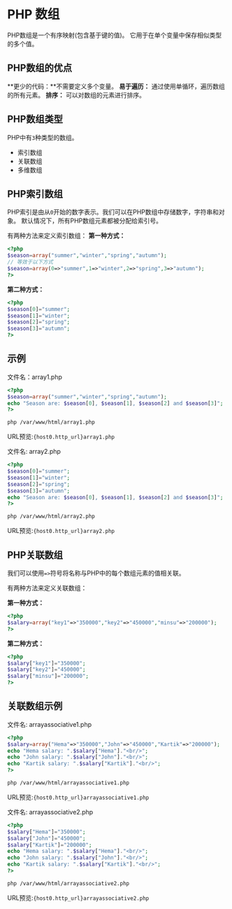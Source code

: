 # PHP 数组

PHP数组是一个有序映射(包含基于键的值)。 它用于在单个变量中保存相似类型的多个值。

## PHP数组的优点

**更少的代码：**不需要定义多个变量。
**易于遍历：** 通过使用单循环，遍历数组的所有元素。
**排序：** 可以对数组的元素进行排序。

## PHP数组类型

PHP中有`3`种类型的数组。

- 索引数组
- 关联数组
- 多维数组

## PHP索引数组

PHP索引是由从`0`开始的数字表示。我们可以在PHP数组中存储数字，字符串和对象。 默认情况下，所有PHP数组元素都被分配给索引号。

有两种方法来定义索引数组：
**第一种方式：**

```php
<?php
$season=array("summer","winter","spring","autumn");  
// 等效于以下方式
$season=array(0=>"summer",1=>"winter",2=>"spring",3=>"autumn");  
?>
```

**第二种方式：**

```php
<?php
$season[0]="summer";  
$season[1]="winter";  
$season[2]="spring";  
$season[3]="autumn";
?>
```

## 示例

文件名：array1.php

```php
<?php  
$season=array("summer","winter","spring","autumn");  
echo "Season are: $season[0], $season[1], $season[2] and $season[3]";  
?>
```

```bash
php /var/www/html/array1.php
```

URL预览:`{host0.http_url}array1.php`

文件名: array2.php

```php
<?php  
$season[0]="summer";  
$season[1]="winter";  
$season[2]="spring";  
$season[3]="autumn";  
echo "Season are: $season[0], $season[1], $season[2] and $season[3]";  
?>
```

```bash
php /var/www/html/array2.php
```

URL预览:`{host0.http_url}array2.php`

## PHP关联数组

我们可以使用`=>`符号将名称与PHP中的每个数组元素的值相关联。

有两种方法来定义关联数组：

**第一种方式：**

```php
<?php  
$salary=array("key1"=>"350000","key2"=>"450000","minsu"=>"200000");  
?>
```

**第二种方式：**

```php
<?php  
$salary["key1"]="350000";  
$salary["key2"]="450000";  
$salary["minsu"]="200000";  
?>
```

## 关联数组示例

文件名: arrayassociative1.php

```php
<?php    
$salary=array("Hema"=>"350000","John"=>"450000","Kartik"=>"200000");    
echo "Hema salary: ".$salary["Hema"]."<br/>";  
echo "John salary: ".$salary["John"]."<br/>";  
echo "Kartik salary: ".$salary["Kartik"]."<br/>";  
?>
```

```bash
php /var/www/html/arrayassociative1.php
```

URL预览:`{host0.http_url}arrayassociative1.php`

文件名: arrayassociative2.php

```php
<?php    
$salary["Hema"]="350000";    
$salary["John"]="450000";    
$salary["Kartik"]="200000";    
echo "Hema salary: ".$salary["Hema"]."<br/>";  
echo "John salary: ".$salary["John"]."<br/>";  
echo "Kartik salary: ".$salary["Kartik"]."<br/>";  
?>
```

```bash
php /var/www/html/arrayassociative2.php
```

URL预览:`{host0.http_url}arrayassociative2.php`